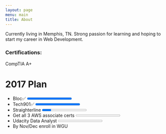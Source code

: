 ```yaml
---
layout: page
menu: main
title: About
---
```


Currently living in Memphis, TN. Strong passion for learning and hoping to start my career in Web Development.

### Certifications:

CompTIA A+

# 2017 Plan
* Bloc✅ <progress value="100" max="100"></progress>
* Tech901✅ <progress value="100" max="100"></progress>
* Straighterline <progress value="20" max="100"></progress>
* Get all 3 AWS associate certs <progress value="0" max="100"></progress>
* Udacity Data Analyst <progress value="0" max="100"></progress>
* By Nov/Dec enroll in WGU
